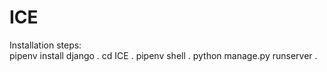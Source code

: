# ICE
Installation steps:  
pipenv install django . 
cd ICE . 
pipenv shell . 
python manage.py runserver . 
